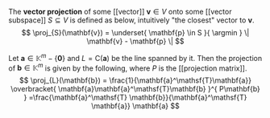 
The **vector projection** of some [[vector]] $\mathbf{v} \in V$ onto some [[vector subspace]] $S \subseteq V$ is defined as below, intuitively "the closest" vector to $\mathbf{v}$.
$$
\proj_{S}(\mathbf{v}) = \underset{ \mathbf{p} \in S }{ \argmin } \| \mathbf{v} - \mathbf{p} \|
$$

Let $\mathbf{a} \in \mathbb{K}^{m} - \{ \mathbf{0} \}$ and $L = \mathrm{C}(\mathbf{a})$ be the line spanned by it. Then the projection of $\mathbf{b} \in \mathbb{K}^{m}$ is given by the following, where $P$ is the [[projection matrix]].
$$
\proj_{L}(\mathbf{b}) = \frac{1}{\mathbf{a}^\mathsf{T}\mathbf{a}} \overbracket{ \mathbf{a}\mathbf{a}^\mathsf{T}\mathbf{b} }^{ P\mathbf{b} } =\frac{\mathbf{a}^\mathsf{T} \mathbf{b}}{\mathbf{a}^\mathsf{T} \mathbf{a}} \mathbf{a}
$$
